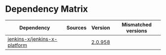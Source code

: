 # Dependency Matrix

Dependency | Sources | Version | Mismatched versions
---------- | ------- | ------- | -------------------
[jenkins-x/jenkins-x-platform](https://github.com/jenkins-x/jenkins-x-platform.git) |  | [2.0.958](https://github.com/jenkins-x/jenkins-x-platform/releases/tag/v2.0.958) | 
